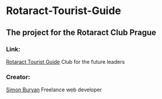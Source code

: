 # Rotaract-Tourist-Guide

## The project for the Rotaract Club Prague

### Link:

[Rotaract Tourist Guide](http://rotaractprague.com/guide/sleep/)
Club for the future leaders

### Creator:

[Simon Buryan](http://www.simonburyan.cz/port/)
Freelance web developer